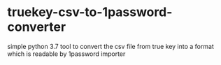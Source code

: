 # truekey-csv-to-1password-converter
simple python 3.7 tool to convert the csv file from true key into a format which is readable by 1password importer
